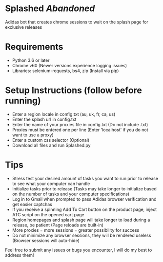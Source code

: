 # Splashed *Abandoned*
Adidas bot that creates chrome sessions to wait on the splash page for exclusive releases

# Requirements
- Python 3.6 or later
- Chrome v60 (Newer versions experience logging issues)
- Libraries: selenium-requests, bs4, zip (Install via pip)

# Setup Instructions (follow before running)
- Enter a region locale in config.txt (au, uk, fr, ca, us)
- Enter the splash url in config.txt
- Enter the name of your proxies file in config.txt (Do not include .txt)
- Proxies must be entered one per line (Enter 'localhost' if you do not want to use a proxy)
- Enter a custom css selector (Optional)
- Download all files and run Splashed.py

# Tips
- Stress test your desired amount of tasks you want to run prior to release to see what your computer can handle
- Initialize tasks prior to release (Tasks may take longer to initialize based on the number of tasks and your computer specifications)
- Log in to Gmail when prompted to pass Adidas browser verification and get easier captchas
- If you receive a spinning Add To Cart button on the product page, inject ATC script on the opened cart page
- Region homepages and splash page will take longer to load during a release, be patient (Page reloads are built-in)
- More proxies = more sessions = greater possibility for success
- Do not minimize any browser sessions, they will be rendered useless (Browser sessions will auto-hide)

Feel free to submit any issues or bugs you encounter, I will do my best to address them!
